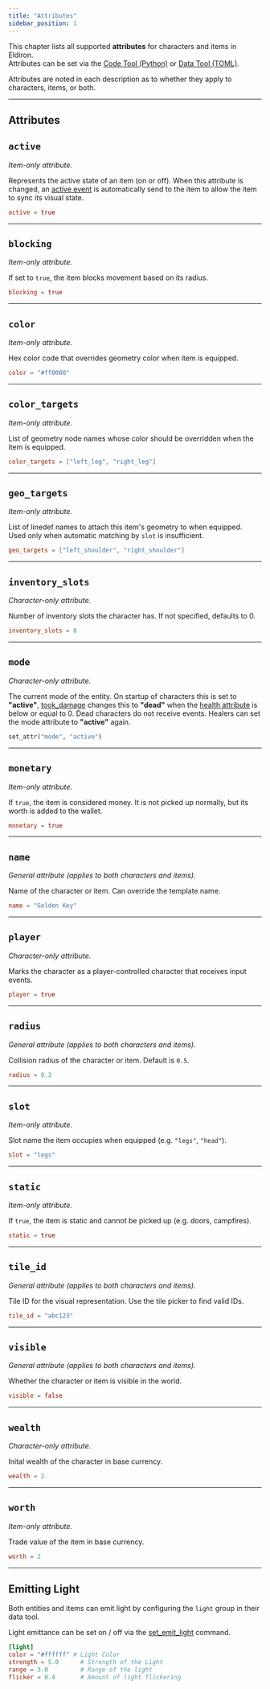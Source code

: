 ```yaml
---
title: "Attributes"
sidebar_position: 1
---
```


This chapter lists all supported **attributes** for characters and items in Eldiron.  
Attributes can be set via the [Code Tool (Python)](/docs/creator/characters#instances) or [Data Tool (TOML)](/docs/creator/items).

Attributes are noted in each description as to whether they apply to characters, items, or both.

---

## Attributes

## `active`

*Item-only attribute.*

Represents the active state of an item (on or off). When this attribute is changed, an [active event](/docs/reference/events#active) is automatically send to the item to allow the item to sync its visual state.

```toml
active = true
```

---

## `blocking`

*Item-only attribute.*

If set to `true`, the item blocks movement based on its radius.

```toml
blocking = true
```

---

## `color`

*Item-only attribute.*

Hex color code that overrides geometry color when item is equipped.

```toml
color = "#ff0000"
```

---

## `color_targets`

*Item-only attribute.*

List of geometry node names whose color should be overridden when the item is equipped.

```toml
color_targets = ["left_leg", "right_leg"]
```

---

## `geo_targets`

*Item-only attribute.*

List of linedef names to attach this item's geometry to when equipped.  
Used only when automatic matching by `slot` is insufficient.

```toml
geo_targets = ["left_shoulder", "right_shoulder"]
```

---

## `inventory_slots`

*Character-only attribute.*

Number of inventory slots the character has. If not specified, defaults to 0.

```toml
inventory_slots = 8
```

---

## `mode`

*Character-only attribute.*

The current mode of the entity. On startup of characters this is set to **"active"**, [took_damage](/docs/reference/scripting_server#took_damage) changes this to **"dead"** when the [health attribute](/docs/reference/configuration#health) is below or equal to 0. Dead characters do not receive events. Healers can set the mode attribute to **"active"** again.

```python
set_attr("mode", "active")
```

---

## `monetary`

*Item-only attribute.*

If `true`, the item is considered money. It is not picked up normally, but its worth is added to the wallet.

```toml
monetary = true
```

---

## `name`

*General attribute (applies to both characters and items).*

Name of the character or item. Can override the template name.

```toml
name = "Golden Key"
```

---

## `player`

*Character-only attribute.*

Marks the character as a player-controlled character that receives input events.

```toml
player = true
```

---

## `radius`

*General attribute (applies to both characters and items).*

Collision radius of the character or item. Default is `0.5`.

```toml
radius = 0.3
```

---

## `slot`

*Item-only attribute.*

Slot name the item occupies when equipped (e.g. `"legs"`, `"head"`).

```toml
slot = "legs"
```

---

## `static`

*Item-only attribute.*

If `true`, the item is static and cannot be picked up (e.g. doors, campfires).

```toml
static = true
```

---

## `tile_id`

*General attribute (applies to both characters and items).*

Tile ID for the visual representation. Use the tile picker to find valid IDs.

```toml
tile_id = "abc123"
```

---

## `visible`

*General attribute (applies to both characters and items).*

Whether the character or item is visible in the world.

```toml
visible = false
```

---

## `wealth`

*Character-only attribute.*

Inital wealth of the character in base currency.

```toml
wealth = 2
```

---

## `worth`

*Item-only attribute.*

Trade value of the item in base currency.

```toml
worth = 2
```

---

## Emitting Light

Both entities and items can emit light by configuring the `light` group in their data tool.

Light emittance can be set on / off via the [set_emit_light](/docs/reference/scripting_server#set_emit_light) command.

```toml
[light]
color = "#ffffff" # Light Color
strength = 5.0      # Strength of the Light
range = 3.0         # Range of the light
flicker = 0.4       # Amount of light flickering
```
